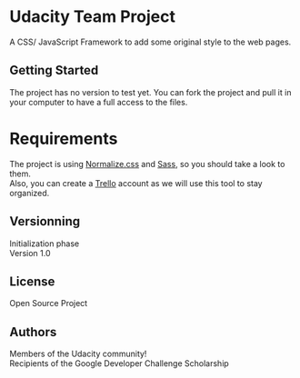 # Udacity Team Project
A CSS/ JavaScript Framework to add some original style to the web pages.


## Getting Started
The project has no version to test yet. You can fork the project and pull it in your computer to have a full access to the files.

# Requirements
The project is using <a href="https://necolas.github.io/normalize.css/">Normalize.css</a> and <a href="http://sass-lang.com/">Sass</a>, so you should take a look to them.<br>
Also, you can create a <a href="https://trello.com/">Trello</a> account as we will use this tool to stay organized.

## Versionning 
Initialization phase<br>
Version 1.0

## License
Open Source Project

## Authors
Members of the Udacity community!<br>
Recipients of the Google Developer Challenge Scholarship
